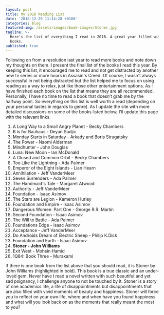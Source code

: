 ```yaml
---
layout: post
title: My 2018 Reading List
date: '2018-12-29 11:14:28 +0100'
categories: blog
featured-img: /assets/images/book-images/Stoner.jpg
tagline: >-
  Here's the list of everything I read in 2018. A great year filled with great
  books.
published: true
---
```


Following on from a resolution last year to read more books and note down my thoughts on them. I present the final list of the books I read this year. By keeping this list, it encouraged me to read and not get distracted by another new tv series or more hours in Assasin's Creed. Of course, I wasn't always successful in not being distracted but the list helped me to focus on using reading as a way to relax, just like those other entertainment options. 
As I have finished each book on the list that means they are all recommended. Personally, I have no time to read a book that doesn’t grab me by the halfway point. So everything on this list is well worth a read (depending on your personal tastes in regards to genre). As I update the site with more detailed discussions on some of the books listed below, I’ll update this page with the relevant links.

1. A Long Way to a Small Angry Planet - Becky Chambers
2. B is for Bauhaus - Deyan Sudjic
3. Monday Starts in Saturday - Arkady and Boris Strugatsky
4. The Power - Naomi Alderman
5. Mindhunter - John Douglas
6. Luna: New Moon -  Ian McDonald
7. A Closed and Common Orbit - Becky Chambers
8. Too Like the Lightning - Ada Palmer
9. Emperor of the Eight Islands - Lian Hearn
10. Annihilation - Jeff VanderMeer
11. Seven Surrenders - Ada Palmer
12. The Handmaid's Tale - Margaret Atwood
13. Authority - Jeff VanderMeer
14. Foundation - Isaac Asimov
15. The Stars are Legion - Kameron Hurley
16. Foundation and Empire - Isaac Asimov
17. Dangerous Women: Part One - George R.R. Martin
18. Second Foundation - Isaac Asimov
19. The Will to Battle - Ada Palmer
20. Foundations Edge - Isaac Asimov
21. Acceptance - Jeff VanderMeer
22. Do Androids Dream of Electric Sheep - Philip K.Dick
23. Foundation and Earth - Isaac Asimov
24. **Stoner - John Williams**
25. Exit West - Mohsin Hamid
26. 1Q84: Book Three - Murakami

If there is one book from the list above that you should read, it is Stoner by John Williams (highlighted in bold). This book is a true classic and an under-loved gem. Never have I read a novel written with such beautiful and yet sad poignancy, I challenge anyone to not be touched by it. Stoner is a story of one academics life, a life of disappointments but disappointments that are also filled with vivid moments of beauty and happiness. Stoner will force you to reflect on your own life, where and when have you found happiness and what will you look back on as the moments that really meant the most to you?
